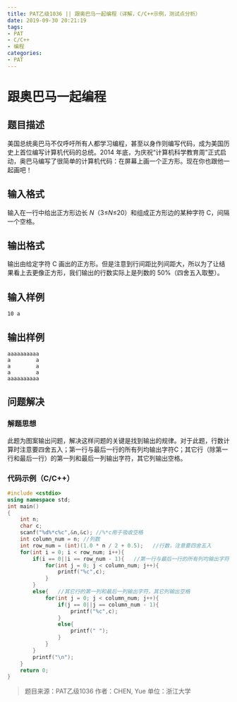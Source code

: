 ```yaml
---
title: PAT乙级1036 || 跟奥巴马一起编程（详解，C/C++示例，测试点分析）
date: 2019-09-30 20:21:19
tags:
- PAT
- C/C++
- 编程
categories:
- PAT
---
```


# **跟奥巴马一起编程**
## **题目描述**
美国总统奥巴马不仅呼吁所有人都学习编程，甚至以身作则编写代码，成为美国历史上首位编写计算机代码的总统。2014 年底，为庆祝“计算机科学教育周”正式启动，奥巴马编写了很简单的计算机代码：在屏幕上画一个正方形。现在你也跟他一起画吧！

## **输入格式**
输入在一行中给出正方形边长 *N*（3≤*N*≤20）和组成正方形边的某种字符 C，间隔一个空格。
## **输出格式**
输出由给定字符 C 画出的正方形。但是注意到行间距比列间距大，所以为了让结果看上去更像正方形，我们输出的行数实际上是列数的 50%（四舍五入取整）。
## **输入样例**
```null
10 a
```
## **输出样例**
```null
aaaaaaaaaa
a        a
a        a
a        a
aaaaaaaaaa
```

## 问题解决
### 解题思想
此题为图案输出问题，解决这样问题的关键是找到输出的规律。对于此题，行数计算时注意要四舍五入；第一行与最后一行的所有列均输出字符C；其它行（除第一行和最后一行）的第一列和最后一列输出字符，其它列输出空格。

### 代码示例（C/C++）

```cpp
#include <cstdio>
using namespace std;
int main()
{
    int n;
    char c;
    scanf("%d%*c%c",&n,&c); //%*c用于吸收空格
    int column_num = n; //列数
    int row_num = (int)(1.0 * n / 2 + 0.5);   //行数，注意要四舍五入
    for(int i = 0; i < row_num; i++){
        if(i == 0||i == row_num - 1){   //第一行与最后一行的所有列均输出字符
            for(int j = 0; j < column_num; j++){
                printf("%c",c);
            }
        }
        else{   //其它行的第一列和最后一列输出字符，其它列输出空格
            for(int j = 0; j < column_num; j++){
                if(j == 0||j == column_num - 1){
                    printf("%c",c);
                }
                else{
                    printf(" ");
                }
            }
        }
        printf("\n");
    }
    return 0;
}
```
>题目来源：PAT乙级1036
>作者：CHEN, Yue
>单位：浙江大学